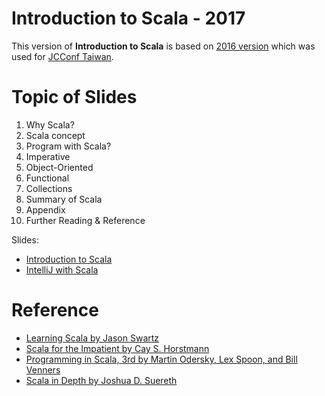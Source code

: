 # Introduction to Scala - 2017
This version of **Introduction to Scala** is based on [2016 version](https://github.com/jiminhsieh/introduction-to-scala/tree/2016) which was used for [JCConf Taiwan](https://www.facebook.com/jcconf).  

# Topic of Slides

1. Why Scala?
2. Scala concept
3. Program with Scala?
4. Imperative
5. Object-Oriented
6. Functional
7. Collections
8. Summary of Scala
9. Appendix
10. Further Reading & Reference

Slides:
* [Introduction to Scala](src/main/resources/Introduction%20to%20Scala%20-%202017.pdf)
* [IntelliJ with Scala](src/main/resources/IntelliJ%20with%20Scala.pdf)

# Reference
* [Learning Scala by Jason Swartz](http://shop.oreilly.com/product/0636920030287.do)
* [Scala for the Impatient by Cay S. Horstmann](http://www.informit.com/store/scala-for-the-impatient-9780321774095)
* [Programming in Scala, 3rd by Martin Odersky, Lex Spoon, and Bill Venners](https://www.artima.com/shop/programming_in_scala_3ed)
* [Scala in Depth by Joshua D. Suereth](https://www.manning.com/books/scala-in-depth)
